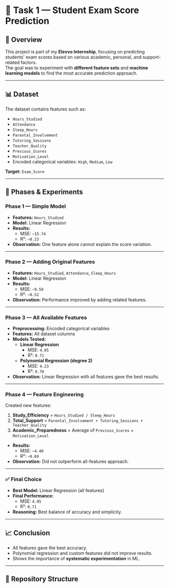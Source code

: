# 🎯 Task 1 — Student Exam Score Prediction

## 📌 Overview
This project is part of my **Elevvo Internship**, focusing on predicting students' exam scores based on various academic, personal, and support-related factors.  
The goal was to experiment with **different feature sets** and **machine learning models** to find the most accurate prediction approach.

---

## 📊 Dataset
The dataset contains features such as:

- `Hours_Studied`
- `Attendance`
- `Sleep_Hours`
- `Parental_Involvement`
- `Tutoring_Sessions`
- `Teacher_Quality`
- `Previous_Scores`
- `Motivation_Level`
- Encoded categorical variables: `High`, `Medium`, `Low`

**Target:** `Exam_Score`

---

## 🧪 Phases & Experiments

### **Phase 1 — Simple Model**
- **Features:** `Hours_Studied`
- **Model:** Linear Regression
- **Results:**
  - MSE: `~15.74`
  - R²: `~0.23`
- **Observation:** One feature alone cannot explain the score variation.

---

### **Phase 2 — Adding Original Features**
- **Features:** `Hours_Studied`, `Attendance`, `Sleep_Hours`
- **Model:** Linear Regression
- **Results:**
  - MSE: `~9.58`
  - R²: `~0.52`
- **Observation:** Performance improved by adding related features.

---

### **Phase 3 — All Available Features**
- **Preprocessing:** Encoded categorical variables
- **Features:** All dataset columns
- **Models Tested:**
  - **Linear Regression**
    - MSE: `4.05`
    - R²: `0.71`
  - **Polynomial Regression (degree 2)**
    - MSE: `4.23`
    - R²: `0.70`
- **Observation:** Linear Regression with all features gave the best results.

---

### **Phase 4 — Feature Engineering**
Created new features:
1. **Study_Efficiency** = `Hours_Studied / Sleep_Hours`
2. **Total_Support** = `Parental_Involvement + Tutoring_Sessions + Teacher_Quality`
3. **Academic_Preparedness** = Average of `Previous_Scores` + `Motivation_Level`

- **Results:**
  - MSE: `~4.40`
  - R²: `~0.69`
- **Observation:** Did not outperform all-features approach.

---

### **✅ Final Choice**
- **Best Model:** Linear Regression (all features)
- **Final Performance:**
  - MSE: `4.05`
  - R²: `0.71`
- **Reasoning:** Best balance of accuracy and simplicity.

---

## 📈 Conclusion
- All features gave the best accuracy.
- Polynomial regression and custom features did not improve results.
- Shows the importance of **systematic experimentation** in ML.

---

## 📂 Repository Structure
